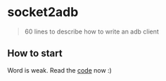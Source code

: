 # socket2adb

> 60 lines to describe how to write an adb client

## How to start

Word is weak. Read the [code](demo.py) now :)

